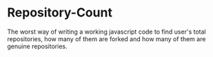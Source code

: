 # Repository-Count
The worst way of writing a working javascript code to find user's total repositories, how many of them are forked and how many of them are genuine repositories.
